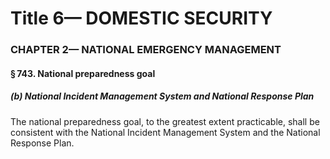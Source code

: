 
# Title 6— DOMESTIC SECURITY
### CHAPTER 2— NATIONAL EMERGENCY MANAGEMENT
#### § 743. National preparedness goal
##### (b) National Incident Management System and National Response Plan

The national preparedness goal, to the greatest extent practicable, shall be consistent with the National Incident Management System and the National Response Plan.
